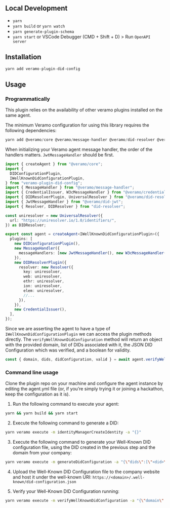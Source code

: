 ## Local Development
* `yarn`
* `yarn build` or `yarn watch`
* `yarn generate-plugin-schema`
* `yarn start` or VSCode Debugger (CMD + Shift + D) > Run `OpenAPI server`  

## Installation
```js
yarn add veramo-plugin-did-config
```

## Usage
 
### Programmatically

This plugin relies on the availability of other veramo plugins installed on the same agent.

The minimum Veramo configuration for using this library requires the following dependencies:

```jsx
yarn add @veramo/core @veramo/message-handler @veramo/did-resolver @veramo/credential-w3c @veramo/did-jwt @veramo/data-store did-resolver
```

When initializing your Veramo agent message handler, the order of the handlers matters.
`JwtMessageHandler` should be first.

```typescript
import { createAgent } from "@veramo/core";
import {
  DIDConfigurationPlugin,
  IWellKnownDidConfigurationPlugin,
} from "veramo-plugin-did-config";
import { MessageHandler } from "@veramo/message-handler";
import { CredentialIssuer, W3cMessageHandler } from "@veramo/credential-w3c";
import { DIDResolverPlugin, UniversalResolver } from "@veramo/did-resolver";
import { JwtMessageHandler } from "@veramo/did-jwt";
import { Resolver, DIDResolver } from "did-resolver";

const uniresolver = new UniversalResolver({
  url: "https://uniresolver.io/1.0/identifiers/",
}) as DIDResolver;

export const agent = createAgent<IWellKnownDidConfigurationPlugin>({
  plugins: [
    new DIDConfigurationPlugin(),
    new MessageHandler({
      messageHandlers: [new JwtMessageHandler(), new W3cMessageHandler()],
    }),
    new DIDResolverPlugin({
      resolver: new Resolver({
        key: uniresolver,
        web: uniresolver,
        ethr: uniresolver,
        ion: uniresolver,
        elem: uniresolver,
        //...
      }),
    }),
    new CredentialIssuer(),
  ],
});
```

Since we are asserting the agent to have a type of `IWellKnownDidConfigurationPlugin` we can access the plugin methods directly.
The `verifyWellKnownDidConfiguration` method will return an object with the provided domain, list of DIDs associated with it,
the JSON DID Configuration which was verified, and a boolean for validity.

```javascript
const { domain, dids, didConfiguration, valid } = await agent.verifyWellKnownDidConfiguration({ domain });
```

### Command line usage

Clone the plugin repo on your machine and configure the agent instance by editing the agent.yml file (or, if you’re simply trying it or joining a hackathon, keep the configuration as it is).

1. Run the following command to execute your agent:
```bash
yarn && yarn build && yarn start
```

2. Execute the following command to generate a DID:
```bash
yarn veramo execute -m identityManagerCreateIdentity -a "{}"
```

3. Execute the following command to generate your Well-Known DID configuration file, using the DID created in the previous step and the domain from your company:
```bash
yarn veramo execute -m generateDidConfiguration -a "{\"dids\":[\"<did>\"],\"domain\":\"<domain>\"}"
```

4. Upload the Well-Known DID Configuration file to the company website and host it under the well-known URI:
`https://<domain>/.well-known/did-configuration.json`

5. Verify your Well-Known DID Configuration running:
```bash
yarn veramo execute -m verifyWellKnownDidConfiguration -a "{\"domain\": \"<domain>\"}"
```
